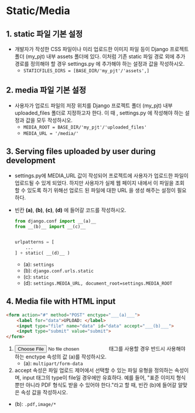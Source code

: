 # Static/Media

## 1. static 파일 기본 설정

- 개발자가 작성한 CSS 파일이나 미리 업로드한 이미지 파일 등이 Django 프로젝트 폴더 (my_pjt) 내부 assets 폴더에 있다. 이처럼 기존 static 파일 경로 외에 추가 경로를 정의해야 할 경우 settings.py 에 추가해야 하는 설정과 값을 작성하시오.
  - `STATICFILES_DIRS = [BASE_DIR/'my_pjt'/'assets',]`



## 2. media 파일 기본 설정

- 사용자가 업로드 파일의 저장 위치를 Django 프로젝트 폴더 (my_pjt) 내부 uploaded_files 폴더로 지정하고자 한다. 이 때 , settings.py 에 작성해야 하는 설정과 값을 모두 작성하시오.
  - `MEDIA_ROOT = BASE_DIR/'my_pjt'/'uploaded_files'`
  - `MEDIA_URL = '/media/'`



## 3. Serving files uploaded by user during development

- settings.py에 MEDIA_URL 값이 작성되어 프로젝트에 사용자가 업로드한 파일이 업로드될 수 있게 되었다. 하지만 사용자가 실제 웹 페이지 내에서 이 파일을 조회 할 수 있도록 하기 위해선 업로드 된 파일에 대한 URL 을 생성 해주는 설정이 필요하다.

- 빈칸 __(a)__, __(b)__, __(c)__, __(d)__ 에 들어갈 코드를 작성하시오.

  ```python
  from django.conf import __(a)__
  from __(b)__ import __(c)__
  
  
  urlpatterns = [
      ...
  ] + static( __(d)__ )
  ```

  - (a): `settings`
  - (b): `django.conf.urls.static`
  - (c): `static`
  - (d): `settings.MEDIA_URL, document_root=settings.MEDIA_ROOT`



## 4. Media file with HTML input

```html
<form action="#" method="POST" enctype="___(a)___">
    <label for="data">UPLOAD: </label>
    <input type="file" name="data" id="data" accept="___(b)___">
    <input type="submit" value="submit">
</form>
```

1. <input type="file"> 태그를 사용할 경우 반드시 사용해야 하는 enctype 속성의 값 (a)를 작성하시오.
   - (a): `multipart/form-data`
2.  accept 속성은 파일 업로드 제어에서 선택할 수 있는 파일 유형을 정의하는 속성이며, input 태그의 type이 file일 경우에만 유효하다. 예를 들어, "표준 이미지 형식 뿐만 아니라 PDF 형식도 받을 수 있어야 한다."라고 할 때, 빈칸 (b)에 들어갈 알맞은 속성 값을 작성하시오.
   - (b): `.pdf,image/*`
